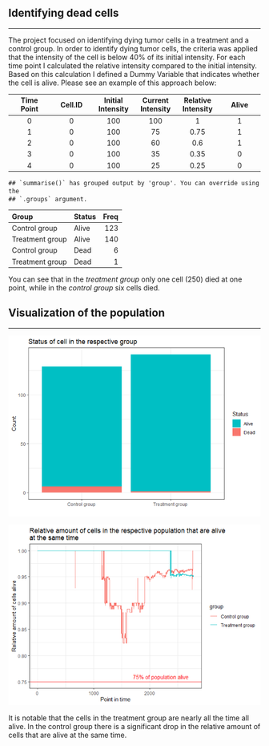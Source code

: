 ## **Identifying dead cells**

------------------------------------------------------------------------

The project focused on identifying dying tumor cells in a treatment and
a control group. In order to identify dying tumor cells, the criteria
was applied that the intensity of the cell is below 40% of its initial
intensity. For each time point I calculated the relative intensity
compared to the initial intensity. Based on this calculation I defined a
Dummy Variable that indicates whether the cell is alive. Please see an
example of this approach below:

<table style="width:100%;">
<colgroup>
<col style="width: 16%" />
<col style="width: 16%" />
<col style="width: 16%" />
<col style="width: 16%" />
<col style="width: 16%" />
<col style="width: 16%" />
</colgroup>
<thead>
<tr class="header">
<th style="text-align: center;">Time Point</th>
<th style="text-align: center;">Cell.ID</th>
<th style="text-align: center;">Initial Intensity</th>
<th style="text-align: center;">Current Intensity</th>
<th style="text-align: center;">Relative Intensity</th>
<th style="text-align: center;">Alive</th>
</tr>
</thead>
<tbody>
<tr class="odd">
<td style="text-align: center;">0</td>
<td style="text-align: center;">0</td>
<td style="text-align: center;">100</td>
<td style="text-align: center;">100</td>
<td style="text-align: center;">1</td>
<td style="text-align: center;">1</td>
</tr>
<tr class="even">
<td style="text-align: center;">1</td>
<td style="text-align: center;">0</td>
<td style="text-align: center;">100</td>
<td style="text-align: center;">75</td>
<td style="text-align: center;">0.75</td>
<td style="text-align: center;">1</td>
</tr>
<tr class="odd">
<td style="text-align: center;">2</td>
<td style="text-align: center;">0</td>
<td style="text-align: center;">100</td>
<td style="text-align: center;">60</td>
<td style="text-align: center;">0.6</td>
<td style="text-align: center;">1</td>
</tr>
<tr class="even">
<td style="text-align: center;">3</td>
<td style="text-align: center;">0</td>
<td style="text-align: center;">100</td>
<td style="text-align: center;">35</td>
<td style="text-align: center;">0.35</td>
<td style="text-align: center;">0</td>
</tr>
<tr class="odd">
<td style="text-align: center;">4</td>
<td style="text-align: center;">0</td>
<td style="text-align: center;">100</td>
<td style="text-align: center;">25</td>
<td style="text-align: center;">0.25</td>
<td style="text-align: center;">0</td>
</tr>
</tbody>
</table>

    ## `summarise()` has grouped output by 'group'. You can override using the
    ## `.groups` argument.

<table>
<thead>
<tr class="header">
<th style="text-align: left;">Group</th>
<th style="text-align: left;">Status</th>
<th style="text-align: right;">Freq</th>
</tr>
</thead>
<tbody>
<tr class="odd">
<td style="text-align: left;">Control group</td>
<td style="text-align: left;">Alive</td>
<td style="text-align: right;">123</td>
</tr>
<tr class="even">
<td style="text-align: left;">Treatment group</td>
<td style="text-align: left;">Alive</td>
<td style="text-align: right;">140</td>
</tr>
<tr class="odd">
<td style="text-align: left;">Control group</td>
<td style="text-align: left;">Dead</td>
<td style="text-align: right;">6</td>
</tr>
<tr class="even">
<td style="text-align: left;">Treatment group</td>
<td style="text-align: left;">Dead</td>
<td style="text-align: right;">1</td>
</tr>
</tbody>
</table>

You can see that in the *treatment group* only one cell (250) died at
one point, while in the *control group* six cells died.

## **Visualization of the population**

------------------------------------------------------------------------

![](winterstetter_solution_files/figure-markdown_strict/unnamed-chunk-2-1.png)

![](winterstetter_solution_files/figure-markdown_strict/unnamed-chunk-3-1.png)

It is notable that the cells in the treatment group are nearly all the
time all alive. In the control group there is a significant drop in the
relative amount of cells that are alive at the same time.
